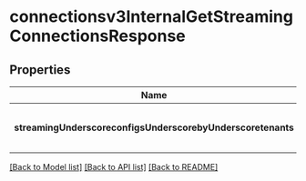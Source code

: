 # connectionsv3InternalGetStreamingConnectionsResponse

## Properties
Name | Type | Description | Notes
------------ | ------------- | ------------- | -------------
**streamingUnderscoreconfigsUnderscorebyUnderscoretenants** | [**array[Connectionsv3StreamingConfigsByTenant]**](Connectionsv3StreamingConfigsByTenant.md) | List of streaming configs by tenant id | [optional] [default to null]

[[Back to Model list]](../README.md#documentation-for-models) [[Back to API list]](../README.md#documentation-for-api-endpoints) [[Back to README]](../README.md)


